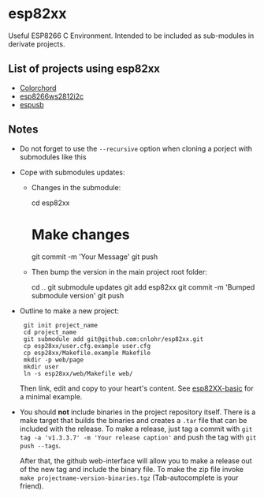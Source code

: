 # esp82xx

Useful ESP8266 C Environment. Intended to be included as sub-modules in derivate projects.

## List of projects using esp82xx

 - [Colorchord](https://github.com/cnlohr/colorchord)
 - [esp8266ws2812i2c](https://github.com/cnlohr/esp8266ws2812i2s)
 - [espusb](https://github.com/cnlohr/espusb)

## Notes

 - Do not forget to use the `--recursive` option when cloning a porject with submodules like this

 - Cope with submodules updates:
    - Changes in the submodule:

        cd esp82xx
        # Make changes
        git commit -m 'Your Message'
        git push

    - Then bump the version in the main project root folder:

        cd ..
        git submodule updates
        git add esp82xx
        git commit -m 'Bumped submodule version'
        git push

 - Outline to make a new project:

        git init project_name
        cd project_name
        git submodule add git@github.com:cnlohr/esp82xx.git
        cp esp28xx/user.cfg.example user.cfg
        cp esp28xx/Makefile.example Makefile
        mkdir -p web/page
        mkdir user
        ln -s esp28xx/web/Makefile web/

    Then link, edit and copy to your heart's content. See [esp82XX-basic](https://github.com/con-f-use/esp82XX-basic) for a minimal example.

 - You should **not** include binaries in the project repository itself.
    There is a make target that builds the binaries and creates a `.tar` file that can be included with the release.
    To make a release, just tag a commit with `git tag -a 'v1.3.3.7' -m 'Your release caption'` and push the tag with `git push --tags`.

    After that, the github web-interface will allow you to make a release out of the new tag and include the binary file.
    To make the zip file invoke `make projectname-version-binaries.tgz` (Tab-autocomplete is your friend).

